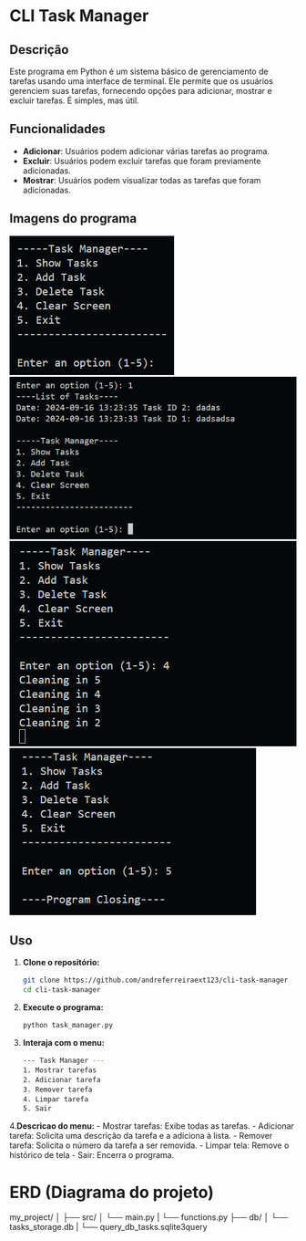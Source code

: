 # CLI Task Manager

## Descrição
Este programa em Python é um sistema básico de gerenciamento de tarefas usando uma interface de terminal. Ele permite que os usuários gerenciem suas tarefas, fornecendo opções para adicionar, mostrar e excluir tarefas. É simples, mas útil.

## Funcionalidades
- **Adicionar**: Usuários podem adicionar várias tarefas ao programa.
- **Excluir**: Usuários podem excluir tarefas que foram previamente adicionadas.
- **Mostrar**: Usuários podem visualizar todas as tarefas que foram adicionadas.



## Imagens do programa
![Menu do programa](docs/images/menu.PNG)
![Tarefas salvas](docs/images/list_with_tasks.png)
![Limpando histórico de tela](docs/images/cleaning_screen.PNG)
![Fechando programa](docs/images/closing_program.PNG)



## Uso
1. **Clone o repositório:**
   ```bash
   git clone https://github.com/andreferreiraext123/cli-task-manager
   cd cli-task-manager

2. **Execute o programa:**
    ```bash
    python task_manager.py

3. **Interaja com o menu:**
    ```bash
    --- Task Manager ---
    1. Mostrar tarefas
    2. Adicionar tarefa
    3. Remover tarefa
    4. Limpar tarefa
    5. Sair


4.**Descricao do menu:**
    - Mostrar tarefas: Exibe todas as tarefas.
    - Adicionar tarefa: Solicita uma descrição da tarefa e a adiciona à lista.
    - Remover tarefa: Solicita o número da tarefa a ser removida.
    - Limpar tela: Remove o histórico de tela
    - Sair: Encerra o programa.



# ERD (Diagrama do projeto)
my_project/
│
├── src/
│   └── main.py
|   └── functions.py
├── db/
│   └── tasks_storage.db
|   └── query_db_tasks.sqlite3query